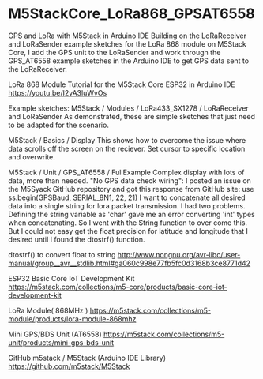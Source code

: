 # M5StackCore_LoRa868_GPSAT6558
GPS and LoRa with M5Stack in Arduino IDE
Building on the LoRaReceiver and LoRaSender example sketches for the LoRa 868 module on M5Stack Core, I add the GPS unit to the LoRaSender and work through the GPS_AT6558 example sketches in the Arduino IDE to get GPS data sent to the LoRaReceiver.

LoRa 868 Module Tutorial for the M5Stack Core ESP32 in Arduino IDE
https://youtu.be/I2vA3luWvOs

Example sketches:
M5Stack / Modules / LoRa433_SX1278 / LoRaReceiver and LoRaSender
	As demonstrated, these are simple sketches that just need to be adapted for the scenario.

M5Stack / Basics / Display
	This shows how to overcome the issue where data scrolls off the screen on the reciever. Set cursor to specific location and overwrite.

M5Stack / Unit / GPS_AT6558 / FullExample
	Complex display with lots of data, more than needed.
	"No GPS data check wiring": I posted an issue on the M5Syack GitHub repository and got this response from GitHub site: use ss.begin(GPSBaud, SERIAL_8N1, 22, 21)
	I want to concatenate all desired data into a single string for lora packet transmission. I had two problems. Defining the string variable as 'char' gave me an     error converting 'int' types when concatenating. So I went with the String function to over come this. But I could not easy get the float precision for latitude and longitude that I desired until I found the dtostrf() function.

dtostrf() to convert float to string
http://www.nongnu.org/avr-libc/user-manual/group__avr__stdlib.html#ga060c998e77fb5fc0d3168b3ce8771d42

ESP32 Basic Core IoT Development Kit
https://m5stack.com/collections/m5-core/products/basic-core-iot-development-kit

LoRa Module( 868MHz )
https://m5stack.com/collections/m5-module/products/lora-module-868mhz

Mini GPS/BDS Unit (AT6558)
https://m5stack.com/collections/m5-unit/products/mini-gps-bds-unit

GitHub  m5stack / M5Stack (Arduino IDE Library)
https://github.com/m5stack/M5Stack

